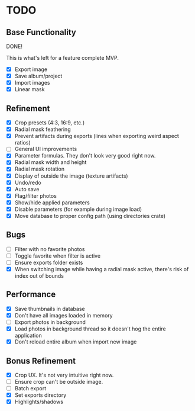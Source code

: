 # TODO

## Base Functionality

DONE!

This is what's left for a feature complete MVP. 

- [X] Export image
- [X] Save album/project
- [X] Import images
- [X] Linear mask

## Refinement

- [X] Crop presets (4:3, 16:9, etc.)
- [X] Radial mask feathering
- [X] Prevent artifacts during exports (lines when exporting weird aspect ratios)
- [ ] General UI improvements
- [X] Parameter formulas. They don't look very good right now.
- [X] Radial mask width and height
- [X] Radial mask rotation
- [X] Display of outside the image (texture artifacts)
- [X] Undo/redo
- [X] Auto save
- [X] Flag/filter photos
- [X] Show/hide applied parameters
- [X] Disable parameters (for example during image load)
- [X] Move database to proper config path (using directories crate)

## Bugs

- [ ] Filter with no favorite photos
- [ ] Toggle favorite when filter is active
- [ ] Ensure exports folder exists
- [X] When switching image while having a radial mask active, there's risk of index out of bounds

## Performance

- [X] Save thumbnails in database
- [X] Don't have all images loaded in memory
- [ ] Export photos in background
- [X] Load photos in background thread so it doesn't hog the entire application
- [X] Don't reload entire album when import new image

## Bonus Refinement

- [X] Crop UX. It's not very intuitive right now.
- [ ] Ensure crop can't be outside image.
- [ ] Batch export
- [X] Set exports directory
- [X] Highlights/shadows
